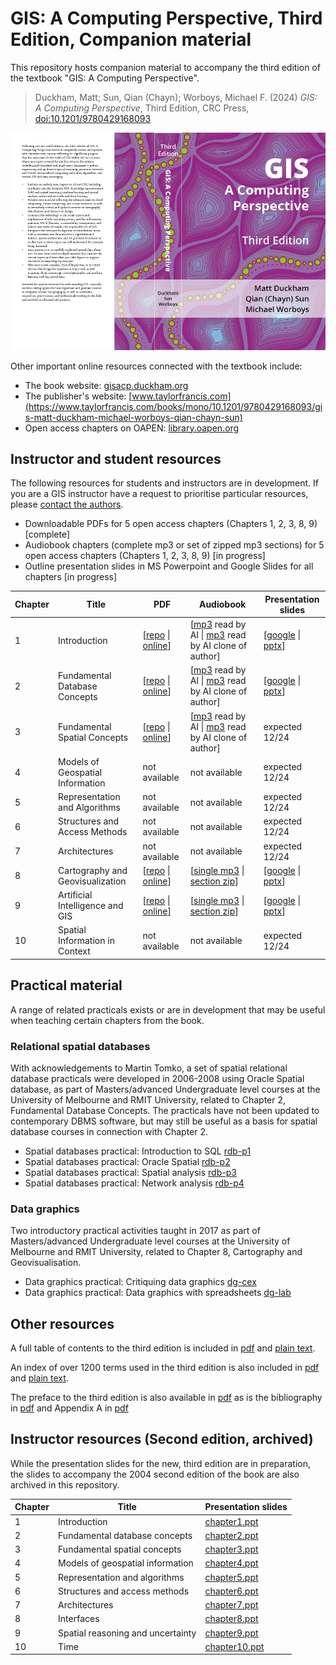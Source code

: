 # GIS: A Computing Perspective, Third Edition, Companion material

This repository hosts companion material to accompany the third edition of the textbook "GIS: A Computing Perspective". 

> Duckham, Matt; Sun, Qian (Chayn); Worboys, Michael F. (2024) *GIS: A Computing Perspective*, Third Edition, CRC Press, [doi:10.1201/9780429168093](https://doi.org/10.1201/9780429168093) 

![GIS: A Computing Perspective 3e cover](images/gisacp3e-cover.png)

Other important online resources connected with the textbook include:

- The book website: [gisacp.duckham.org](https://gisacp.duckham.org)
- The publisher's website: [www.taylorfrancis.com](https://www.taylorfrancis.com/books/mono/10.1201/9780429168093/gis-matt-duckham-michael-worboys-qian-chayn-sun)
- Open access chapters on OAPEN: [library.oapen.org](https://library.oapen.org/handle/20.500.12657/75328)


## Instructor and student resources 

The following resources for students and instructors are in development. If you are a GIS instructor have a request to prioritise particular resources, please [contact the authors](http://gisacp.duckham.org/questions-about-the-book/). 

- Downloadable PDFs for 5 open access chapters (Chapters 1, 2, 3, 8, 9) \[complete\]
- Audiobook chapters (complete mp3 or set of zipped mp3 sections) for 5 open access chapters (Chapters 1, 2, 3, 8, 9) \[in progress\]
- Outline presentation slides in MS Powerpoint and Google Slides for all chapters \[in progress\]


| Chapter | Title | PDF | Audiobook | Presentation slides 
| ----------- | ----------- |  ----------- |  ----------- |  ----------- 
| 1 | Introduction | \[[repo](oa_chapters/10.1201_9780429168093-1_chapterpdf.pdf) \| [online](https://www.taylorfrancis.com/chapters/oa-mono/10.1201/9780429168093-1/introduction-matt-duckham-qian-chayn-sun-michael-worboys)\]| \[[mp3](https://drive.google.com/file/d/1G9XipvMl3MLoxyC7DZpT1rANNR2GjaU6/view) read by AI \| [mp3](https://drive.google.com/file/d/18G1nnhGXgjVM4oT-5-hggv8PryzFA9_G/view) read by AI clone of author\] | \[[google](https://docs.google.com/presentation/d/1NWYgRgmdm1eYZJLnw9WCQvB-Zsl_Td-v6Vny1UvYNTc) \| [pptx](pptx/gisacp-chapter1.pptx)\]
| 2 | Fundamental Database Concepts | \[[repo](oa_chapters/10.1201_9780429168093-2_chapterpdf.pdf) \| [online](https://www.taylorfrancis.com/chapters/oa-mono/10.1201/9780429168093-2/fundamental-database-concepts-matt-duckham-qian-chayn-sun-michael-worboys)\]| \[[mp3](https://drive.google.com/file/d/1uFV2OLqcXuNlGjLkmLpRSKNA1lHn4A0T/view) read by AI \| [mp3](https://drive.google.com/file/d/11KvHJAOD9xKJSL6vHqGkBEMUV3VX0CFe/view) read by AI clone of author\] |  \[[google](https://docs.google.com/presentation/d/1TbfpkpRY4xBJ0dChQytd_PcJyZHgN-OyyIYIZXY63yM) \| [pptx](pptx/gisacp-chapter2.pptx)\]
| 3 | Fundamental Spatial Concepts | \[[repo](oa_chapters/10.1201_9780429168093-3_chapterpdf.pdf) \| [online](https://www.taylorfrancis.com/chapters/oa-mono/10.1201/9780429168093-3/fundamental-spatial-concepts-matt-duckham-qian-chayn-sun-michael-worboys)\]| \[[mp3](https://drive.google.com/file/d/1SeAKH8Oy8Ze_-slaehmj6TO4LKGUrGgY/view) read by AI \| [mp3](https://drive.google.com/file/d/1T-TulPrf-UkgYFnqEi6h95P5dK-LZvzQ/view) read by AI clone of author\] | expected 12/24
| 4 | Models of Geospatial Information | not available | not available | expected 12/24 
| 5 | Representation and Algorithms | not available | not available | expected 12/24 
| 6 | Structures and Access Methods  | not available | not available | expected 12/24 
| 7 | Architectures | not available | not available | expected 12/24 
| 8 | Cartography and Geovisualization | \[[repo](oa_chapters/10.1201_9780429168093-8_chapterpdf.pdf) \| [online](https://www.taylorfrancis.com/chapters/oa-mono/10.1201/9780429168093-8/cartography-geovisualization-matt-duckham-qian-chayn-sun-michael-worboys)\]| \[[single mp3](https://drive.google.com/file/d/1v3AHfFBw4bGLoOfHn6nkqsI_afM_v03E/view?usp=sharing) \| [section zip](https://drive.google.com/file/d/1PjuzH5pJT15EkQ3ZQUNFexsqw4xMlO8U/view?usp=sharing)\] | \[[google](https://docs.google.com/presentation/d/1bx_zFJgwUCaFQ0fe6vly8xYS2Z8cmiJhZJXhO6PeqBE/edit?usp=sharing) \| [pptx](pptx/gisacp-chapter8.pptx)\]
| 9 | Artificial Intelligence and GIS | \[[repo](oa_chapters/10.1201_9780429168093-9_chapterpdf.pdf) \| [online](https://www.taylorfrancis.com/chapters/oa-mono/10.1201/9780429168093-9/artificial-intelligence-gis-matt-duckham-qian-chayn-sun-michael-worboys)\]| \[[single mp3](https://drive.google.com/file/d/1yTvvHT55mWHtxt8cQ9K6xhcxqdhv81w2/view) \| [section zip](https://drive.google.com/file/d/1Tr_8NCmx9dLJ3m2nZaqmSoS6tC5IAcri/view)\] | \[[google](https://docs.google.com/presentation/d/10kHL7FGoR3ukjrjIfrBGGCiDQts_cFc96TKkw3Aq2cE/edit?usp=sharing) \| [pptx](pptx/gisacp-chapter9.pptx)\]
| 10 | Spatial Information in Context | not available | not available | expected 12/24 



## Practical material 

A range of related practicals exists or are in development that may be useful when teaching certain chapters from the book. 

### Relational spatial databases

With acknowledgements to Martin Tomko, a set of spatial relational database practicals were developed in 2006-2008 using Oracle Spatial database, as part of Masters/advanced Undergraduate level courses at the University of Melbourne and RMIT University, related to Chapter 2, Fundamental Database Concepts. The practicals have not been updated to contemporary DBMS software, but may still be useful as a basis for spatial database courses in connection with Chapter 2. 

- Spatial databases practical: Introduction to SQL [rdb-p1](pracs/rdb/rdb-p1.html)
- Spatial databases practical: Oracle Spatial [rdb-p2](pracs/rdb/rdb-p2.html)
- Spatial databases practical: Spatial analysis [rdb-p3](pracs/rdb/rdb-p3.html)
- Spatial databases practical: Network analysis [rdb-p4](pracs/rdb/rdb-p4.html)

### Data graphics

Two introductory practical activities taught in 2017 as part of Masters/advanced Undergraduate level courses at the University of Melbourne and RMIT University, related to Chapter 8, Cartography and Geovisualisation. 

- Data graphics practical: Critiquing data graphics [dg-cex](pracs/datagraphics/dg-cex.html)
- Data graphics practical: Data graphics with spreadsheets [dg-lab](pracs/datagraphics/dg-lab.html)

## Other resources 

A full table of contents to the third edition is included in [pdf](misc/gisacp-toc.pdf) and [plain text](misc/toc.md). 

An index of over 1200 terms used in the third edition is also included in [pdf](misc/gisacp-index.pdf) and [plain text](misc/index.md). 

The preface to the third edition is also available in [pdf](misc/gisacp-preface.pdf) as is the bibliography in [pdf](misc/gisacp-bibliography.pdf) and Appendix A in [pdf](misc/gisacp-appendixa.pdf) 


## Instructor resources (Second edition, archived)

While the presentation slides for the new, third edition are in preparation, the slides to accompany the 2004 second edition of the book are also archived in this repository. 

| Chapter | Title | Presentation slides 
| ----------- | ----------- |  ----------- | 
| 1 | Introduction | [chapter1.ppt](archive_ppt/chapter1.ppt)
| 2 | Fundamental database concepts | [chapter2.ppt](archive_ppt/chapter2.ppt)
| 3 | Fundamental spatial concepts | [chapter3.ppt](archive_ppt/chapter3.ppt)
| 4 | Models of geospatial information | [chapter4.ppt](archive_ppt/chapter4.ppt)
| 5 | Representation and algorithms | [chapter5.ppt](archive_ppt/chapter5.ppt)
| 6 | Structures and access methods | [chapter6.ppt](archive_ppt/chapter6.ppt)
| 7 | Architectures | [chapter7.ppt](archive_ppt/chapter7.ppt)
| 8 | Interfaces | [chapter8.ppt](archive_ppt/chapter8.ppt)
| 9 | Spatial reasoning and uncertainty | [chapter9.ppt](archive_ppt/chapter9.ppt)
| 10 | Time | [chapter10.ppt](archive_ppt/chapter10.ppt)
